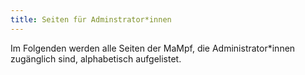 ```yaml
---
title: Seiten für Adminstrator*innen
---
```


Im Folgenden werden alle Seiten der MaMpf, die Administrator\*innen zugänglich sind, alphabetisch aufgelistet.
